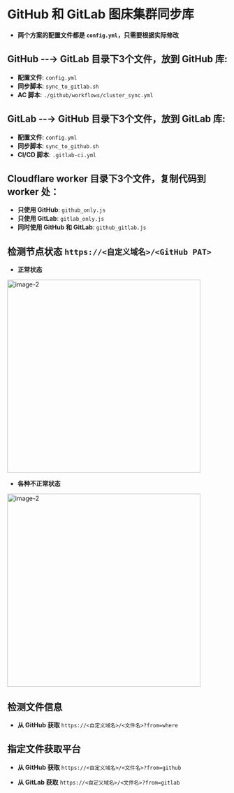 # GitHub 和 GitLab 图床集群同步库

- **两个方案的配置文件都是 `config.yml`，只需要根据实际修改**

## GitHub --→ GitLab 目录下3个文件，放到 GitHub 库: 
- **配置文件**: `config.yml`
- **同步脚本**: `sync_to_gitlab.sh`
- **AC 脚本**: `./github/workflows/cluster_sync.yml`

## GitLab --→ GitHub 目录下3个文件，放到 GitLab 库: 
- **配置文件**: `config.yml`
- **同步脚本**: `sync_to_github.sh`
- **CI/CD 脚本**: `.gitlab-ci.yml`

## Cloudflare worker 目录下3个文件，复制代码到 worker 处：
- **只使用 GitHub**: `github_only.js`
- **只使用 GitLab**: `gitlab_only.js`
- **同时使用 GitHub 和 GitLab**: `github_gitlab.js`

## 检测节点状态 `https://<自定义域名>/<GitHub PAT>`

- **正常状态**

<img width="442" alt="image-2" src="https://github.com/user-attachments/assets/15a0cb81-8a53-4d3b-9072-55ba4ed82788">

- **各种不正常状态**

<img width="442" alt="image-2" src="https://github.com/user-attachments/assets/4a74464f-366f-4ede-9b3a-5ed2fd2ff65d">

## 检测文件信息
- **从 GitHub 获取** `https://<自定义域名>/<文件名>?from=where`

## 指定文件获取平台
- **从 GitHub 获取** `https://<自定义域名>/<文件名>?from=github`

- **从 GitLab 获取** `https://<自定义域名>/<文件名>?from=gitlab`